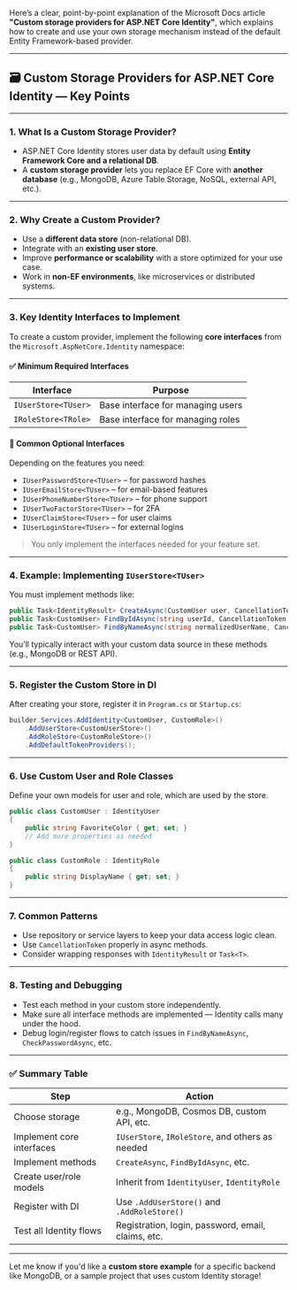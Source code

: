 Here’s a clear, point-by-point explanation of the Microsoft Docs article **"Custom storage providers for ASP.NET Core Identity"**, which explains how to create and use your own storage mechanism instead of the default Entity Framework-based provider.

---

## 🗃️ Custom Storage Providers for ASP.NET Core Identity — Key Points

---

### **1. What Is a Custom Storage Provider?**

- ASP.NET Core Identity stores user data by default using **Entity Framework Core and a relational DB**.
- A **custom storage provider** lets you replace EF Core with **another database** (e.g., MongoDB, Azure Table Storage, NoSQL, external API, etc.).

---

### **2. Why Create a Custom Provider?**

- Use a **different data store** (non-relational DB).
- Integrate with an **existing user store**.
- Improve **performance or scalability** with a store optimized for your use case.
- Work in **non-EF environments**, like microservices or distributed systems.

---

### **3. Key Identity Interfaces to Implement**

To create a custom provider, implement the following **core interfaces** from the `Microsoft.AspNetCore.Identity` namespace:

#### ✅ Minimum Required Interfaces

| Interface                     | Purpose                                 |
|-------------------------------|------------------------------------------|
| `IUserStore<TUser>`          | Base interface for managing users       |
| `IRoleStore<TRole>`          | Base interface for managing roles       |

#### 🔧 Common Optional Interfaces

Depending on the features you need:
- `IUserPasswordStore<TUser>` – for password hashes
- `IUserEmailStore<TUser>` – for email-based features
- `IUserPhoneNumberStore<TUser>` – for phone support
- `IUserTwoFactorStore<TUser>` – for 2FA
- `IUserClaimStore<TUser>` – for user claims
- `IUserLoginStore<TUser>` – for external logins

> You only implement the interfaces needed for your feature set.

---

### **4. Example: Implementing `IUserStore<TUser>`**

You must implement methods like:
```csharp
public Task<IdentityResult> CreateAsync(CustomUser user, CancellationToken cancellationToken)
public Task<CustomUser> FindByIdAsync(string userId, CancellationToken cancellationToken)
public Task<CustomUser> FindByNameAsync(string normalizedUserName, CancellationToken cancellationToken)
```

You’ll typically interact with your custom data source in these methods (e.g., MongoDB or REST API).

---

### **5. Register the Custom Store in DI**

After creating your store, register it in `Program.cs` or `Startup.cs`:

```csharp
builder.Services.AddIdentity<CustomUser, CustomRole>()
    .AddUserStore<CustomUserStore>()
    .AddRoleStore<CustomRoleStore>()
    .AddDefaultTokenProviders();
```

---

### **6. Use Custom User and Role Classes**

Define your own models for user and role, which are used by the store.

```csharp
public class CustomUser : IdentityUser
{
    public string FavoriteColor { get; set; }
    // Add more properties as needed
}
```

```csharp
public class CustomRole : IdentityRole
{
    public string DisplayName { get; set; }
}
```

---

### **7. Common Patterns**

- Use repository or service layers to keep your data access logic clean.
- Use `CancellationToken` properly in async methods.
- Consider wrapping responses with `IdentityResult` or `Task<T>`.

---

### **8. Testing and Debugging**

- Test each method in your custom store independently.
- Make sure all interface methods are implemented — Identity calls many under the hood.
- Debug login/register flows to catch issues in `FindByNameAsync`, `CheckPasswordAsync`, etc.

---

### ✅ Summary Table

| Step                               | Action                                                  |
|------------------------------------|----------------------------------------------------------|
| Choose storage                     | e.g., MongoDB, Cosmos DB, custom API, etc.              |
| Implement core interfaces          | `IUserStore`, `IRoleStore`, and others as needed        |
| Implement methods                  | `CreateAsync`, `FindByIdAsync`, etc.                    |
| Create user/role models            | Inherit from `IdentityUser`, `IdentityRole`             |
| Register with DI                   | Use `.AddUserStore()` and `.AddRoleStore()`             |
| Test all Identity flows            | Registration, login, password, email, claims, etc.      |

---

Let me know if you'd like a **custom store example** for a specific backend like MongoDB, or a sample project that uses custom Identity storage!